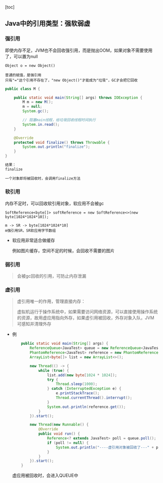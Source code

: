 [toc]

## Java中的引用类型：强软弱虚

### 强引用

即使内存不足，JVM也不会回收强引用，而是抛出OOM，如果对象不需要使用了，可以置为null

```
Object o = new Object()

普通的赋值，是强引用
只有"="这个引用不存在了，"new Object()"才能成为"垃圾"，GC才会把它回收
```

```java
public class M {

    public static void main(String[] args) throws IOException {
        M m = new M();
        m = null;
        System.gc();

        // 阻塞main线程，给垃圾回收线程时间执行
        System.in.read();
    }

    @Override
    protected void finalize() throws Throwable {
        System.out.println("finalize");
    }
}

结果：
finalize
    
一个对象即将被回收时，会调用finalize方法
```

### 软引用

内存不足时，可以回收软引用对象，软应用不会被gc

```*java
SoftReference<byte[]> softReference = new SoftReference<>(new byte[1024*1024*10]);

m -> SR -> byte[1024*1024*10]
m强引用SR，SR软应用字节数组
```

- 软应用非常适合做缓存

  例如图片缓存，空间不足的时候，会回收不需要的图片

### 弱引用

> 会被gc回收的引用，可防止内存泄漏

### 虚引用

> 虚引用唯一的作用，管理直接内存：
>
> 虚拟机运行于操作系统中，如果需要访问网络资源，可以直接使用操作系统的资源，故用虚应用指向外存，如果虚引用被回收，外存对象入队，JVM可感知并清理外存

- 例

  ```java
      public static void main(String[] args) {
          ReferenceQueue<JavaTest> queue = new ReferenceQueue<JavaTest>();
          PhantomReference<JavaTest> reference = new PhantomReference<>(new JavaTest(), queue);
          ArrayList<byte[]> list = new ArrayList<>();
  
          new Thread(() -> {
              while (true) {
                  list.add(new byte[1024 * 1024]);
                  try {
                      Thread.sleep(1000);
                  } catch (InterruptedException e) {
                      e.printStackTrace();
                      Thread.currentThread().interrupt();
                  }
                  System.out.println(reference.get());
              }
          }).start();
  
          new Thread(new Runnable() {
              @Override
              public void run() {
                  Reference<? extends JavaTest> poll = queue.poll();
                  if (poll != null) {
                      System.out.println("----虚引用对象被回收了---" + poll);
                  }
              }
          }).start();
      }
  
  ```

  虚应用被回收时，会进入QUEUE中